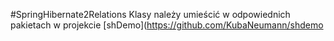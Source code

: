 #SpringHibernate2Relations
Klasy należy umieścić w odpowiednich pakietach w projekcie [shDemo](https://github.com/KubaNeumann/shdemo
